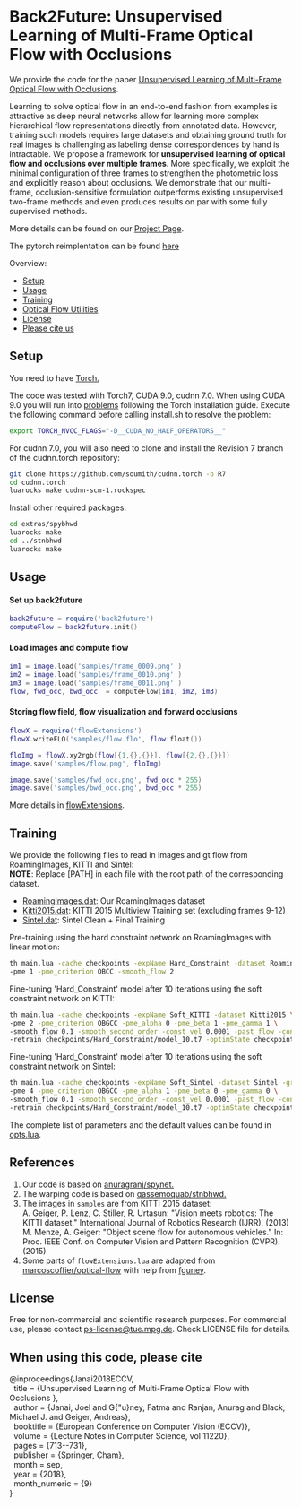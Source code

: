# Back2Future: Unsupervised Learning of Multi-Frame Optical Flow with Occlusions
We provide the code for the paper [Unsupervised Learning of Multi-Frame Optical Flow with Occlusions](http://www.cvlibs.net/publications/Janai2018ECCV.pdf). 

Learning to solve optical flow in an end-to-end fashion from examples is attractive as deep neural networks allow for learning more complex hierarchical flow representations directly from annotated data. However, training such models requires large datasets and obtaining ground truth for real images is challenging as labeling dense correspondences by hand is intractable. We propose a framework for **unsupervised learning of optical flow and occlusions over multiple frames**. More specifically, we exploit the minimal configuration of three frames to strengthen the photometric loss and explicitly reason about occlusions. We demonstrate that our multi-frame, occlusion-sensitive formulation outperforms existing unsupervised two-frame methods and even produces results on par with some fully supervised methods.

More details can be found on our [Project Page](https://avg.is.tuebingen.mpg.de/research_projects/back2future).

The pytorch reimplentation can be found [here](https://github.com/anuragranj/back2future.pytorch)

Overview:
* [Setup](#setUp)
* [Usage](#usage) 
* [Training](#training) 
* [Optical Flow Utilities](#flowUtils) 
* [License](#license)
* [Please cite us](#license)

<a name="setUp"></a>
## Setup
You need to have [Torch.](http://torch.ch/docs/getting-started.html#_)
<br>

The code was tested with Torch7, CUDA 9.0, cudnn 7.0. When using CUDA 9.0 you will run into [problems](https://github.com/torch/torch7/issues/1133) following the Torch installation guide. Execute the following command before calling install.sh to resolve the problem:
```bash
export TORCH_NVCC_FLAGS="-D__CUDA_NO_HALF_OPERATORS__"
```

For cudnn 7.0, you will also need to clone and install the Revision 7 branch of the cudnn.torch repository:
```bash
git clone https://github.com/soumith/cudnn.torch -b R7
cd cudnn.torch
luarocks make cudnn-scm-1.rockspec
```

Install other required packages:
```bash
cd extras/spybhwd
luarocks make
cd ../stnbhwd
luarocks make
```
<a name="usage"></a>
## Usage
#### Set up back2future
```lua
back2future = require('back2future')
computeFlow = back2future.init()
```
#### Load images and compute flow
```lua
im1 = image.load('samples/frame_0009.png' )
im2 = image.load('samples/frame_0010.png' )
im3 = image.load('samples/frame_0011.png' )
flow, fwd_occ, bwd_occ  = computeFlow(im1, im2, im3)
```
#### Storing flow field, flow visualization and forward occlusions
```lua
flowX = require('flowExtensions')
flowX.writeFLO('samples/flow.flo', flow:float())

floImg = flowX.xy2rgb(flow[{1,{},{}}], flow[{2,{},{}}])
image.save('samples/flow.png', floImg)

image.save('samples/fwd_occ.png', fwd_occ * 255)
image.save('samples/bwd_occ.png', bwd_occ * 255)
```
More details in [flowExtensions](flowExtensions.lua).

<a name="training"></a>
## Training
We provide the following files to read in images and gt flow from RoamingImages, KITTI and Sintel:<br>
**NOTE**: Replace [PATH] in each file with the root path of the corresponding dataset.
- [RoamingImages.dat](datasets/RoamingImages.dat): Our RoamingImages dataset
- [Kitti2015.dat](datasets/Kitti2015.dat): KITTI 2015 Multiview Training set (excluding frames 9-12)
- [Sintel.dat](datasets/Sintel.dat): Sintel Clean + Final Training


Pre-training using the hard constraint network on RoamingImages with linear motion:
```bash
th main.lua -cache checkpoints -expName Hard_Constraint -dataset RoamingImages -ground_truth \
-pme 1 -pme_criterion OBCC -smooth_flow 2
```

Fine-tuning 'Hard_Constraint' model after 10 iterations using the soft constraint network on KITTI:
```bash
th main.lua -cache checkpoints -expName Soft_KITTI -dataset Kitti2015 \
-pme 2 -pme_criterion OBGCC -pme_alpha 0 -pme_beta 1 -pme_gamma 1 \
-smooth_flow 0.1 -smooth_second_order -const_vel 0.0001 -past_flow -convert_to_soft \
-retrain checkpoints/Hard_Constraint/model_10.t7 -optimState checkpoints/Hard_Constraint/optimState_10.t7 -LR 0.00001
```

Fine-tuning 'Hard_Constraint' model after 10 iterations using the soft constraint network on Sintel:
```bash
th main.lua -cache checkpoints -expName Soft_Sintel -dataset Sintel -ground_truth \
-pme 4 -pme_criterion OBGCC -pme_alpha 1 -pme_beta 0 -pme_gamma 0 \
-smooth_flow 0.1 -smooth_second_order -const_vel 0.0001 -past_flow -convert_to_soft \
-retrain checkpoints/Hard_Constraint/model_10.t7 -optimState checkpoints/Hard_Constraint/optimState_10.t7 -LR 0.00001
```
The complete list of parameters and the default values can be found in [opts.lua](opts.lua).

<a name="references"></a>
## References
1. Our code is based on [anuragranj/spynet.](https://github.com/anuragranj/spynet)
2. The warping code is based on [qassemoquab/stnbhwd.](https://github.com/qassemoquab/stnbhwd)
3. The images in `samples` are from KITTI 2015 dataset: <br>
   A. Geiger, P. Lenz,  C.  Stiller, R. Urtasun: "Vision  meets  robotics:  The  KITTI  dataset." International Journal of Robotics Research (IJRR). (2013)<br>
   M. Menze, A. Geiger: "Object scene flow for autonomous vehicles." In: Proc. IEEE Conf. on Computer Vision and Pattern Recognition (CVPR). (2015)<br>
4. Some parts of `flowExtensions.lua` are adapted from [marcoscoffier/optical-flow](https://github.com/marcoscoffier/optical-flow/blob/master/init.lua) with help from [fguney](https://github.com/fguney).
   
<a name="license"></a>
## License
Free for non-commercial and scientific research purposes. For commercial use, please contact ps-license@tue.mpg.de. Check LICENSE file for details.

## When using this code, please cite

@inproceedings{Janai2018ECCV,<br>
&nbsp;&nbsp;title = {Unsupervised Learning of Multi-Frame Optical Flow with Occlusions },<br>
&nbsp;&nbsp;author = {Janai, Joel and G{\"u}ney, Fatma and Ranjan, Anurag and Black, Michael J. and Geiger, Andreas},<br>
&nbsp;&nbsp;booktitle = {European Conference on Computer Vision (ECCV)},<br>
&nbsp;&nbsp;volume = {Lecture Notes in Computer Science, vol 11220},<br>
&nbsp;&nbsp;pages = {713--731},<br>
&nbsp;&nbsp;publisher = {Springer, Cham},<br>
&nbsp;&nbsp;month = sep,<br>
&nbsp;&nbsp;year = {2018},<br>
&nbsp;&nbsp;month_numeric = {9}<br>
}
